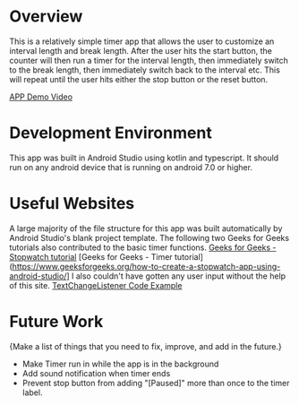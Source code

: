 # Overview
This is a relatively simple timer app that allows the user to customize an interval length and break length. After the user hits the start button, the counter will then run a timer for the interval length, then immediately switch to the break length, then immediately switch back to the interval etc. This will repeat until the user hits either the stop button or the reset button.

[APP Demo Video](https://youtu.be/FHRFiyMNSB4)

# Development Environment
This app was built in Android Studio using kotlin and typescript. It should run on any android device that is running on android 7.0 or higher.

# Useful Websites
A large majority of the file structure for this app was built automatically by Android Studio's blank project template.
The following two Geeks for Geeks tutorials also contributed to the basic timer functions.
[Geeks for Geeks - Stopwatch tutorial](https://www.geeksforgeeks.org/countdowntimer-in-android-using-kotlin/)
[Geeks for Geeks - Timer tutorial](https://www.geeksforgeeks.org/how-to-create-a-stopwatch-app-using-android-studio/]
I also couldn't have gotten any user input without the help of this site.
[TextChangeListener Code Example](https://kotlincodes.com/kotlin/edittext-text-changelistener-kotlin/)

# Future Work
{Make a list of things that you need to fix, improve, and add in the future.}
* Make Timer run in while the app is in the background
* Add sound notification when timer ends
* Prevent stop button from adding "[Paused]" more than once to the timer label.
